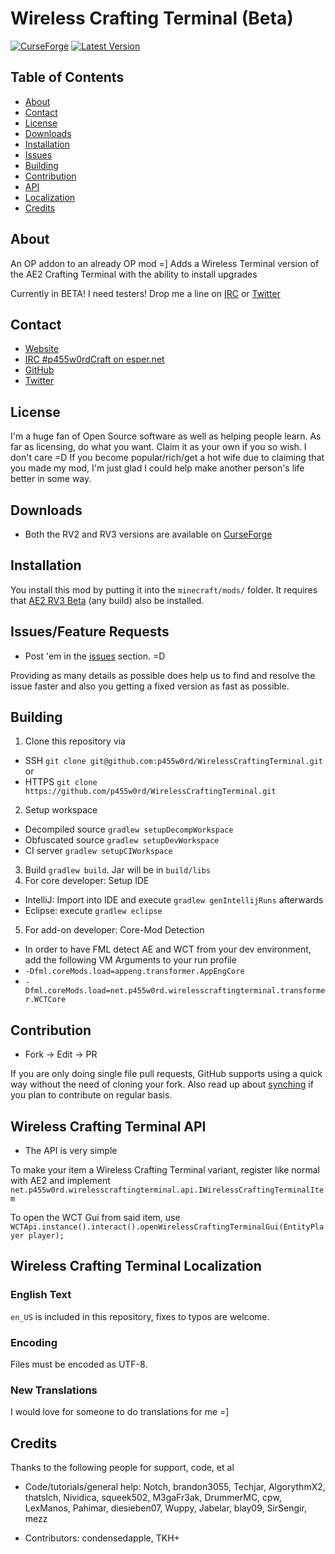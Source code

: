 # Wireless Crafting Terminal (Beta)

[![CurseForge](http://cf.way2muchnoise.eu/full_wireless-crafting-terminal_downloads.svg)](https://minecraft.curseforge.com/projects/wireless-crafting-terminal)
[![Latest Version](http://cf.way2muchnoise.eu/versions/For%20MC_wireless-crafting-terminal_all.svg)](https://minecraft.curseforge.com/projects/wireless-crafting-terminal/files/latest)

## Table of Contents

* [About](#about)
* [Contact](#contact)
* [License](#license)
* [Downloads](#downloads)
* [Installation](#installation)
* [Issues](#issues)
* [Building](#building)
* [Contribution](#contribution)
* [API](#wireless-crafting-terminal-api)
* [Localization](#wireless-crafting-terminal-localization)
* [Credits](#credits)

## About

An OP addon to an already OP mod =]
Adds a Wireless Terminal version of the AE2 Crafting Terminal with the ability to install upgrades

Currently in BETA! I need testers! Drop me a line on [IRC](#contact) or [Twitter](#contact)

## Contact

* [Website](http://p455w0rd.net/mc/)
* [IRC #p455w0rdCraft on esper.net](http://webchat.esper.net/?channels=p455w0rdCraft&prompt=1)
* [GitHub](https://github.com/p455w0rd/WirelessCraftingTerminal)
* [Twitter](https://twitter.com/TheRealp455w0rd)

## License

I'm a huge fan of Open Source software as well as helping people learn.
As far as licensing, do what you want. Claim it as your own if you so wish. I don't care =D If you become popular/rich/get a hot wife due to claiming that you made my mod,
I'm just glad I could help make another person's life better in some way.

## Downloads

* Both the RV2 and RV3 versions are available on [CurseForge](http://minecraft.curseforge.com/projects/wireless-crafting-terminal)

## Installation

You install this mod by putting it into the `minecraft/mods/` folder. It requires that [AE2 RV3 Beta](http://ae-mod.info/Downloads/) (any build) also be installed.

## Issues/Feature Requests

* Post 'em in the [issues](https://github.com/p455w0rd/WirelessCraftingTerminal/issues) section. =D

Providing as many details as possible does help us to find and resolve the issue faster and also you getting a fixed version as fast as possible.

## Building

1. Clone this repository via
  - SSH `git clone git@github.com:p455w0rd/WirelessCraftingTerminal.git` or
  - HTTPS `git clone https://github.com/p455w0rd/WirelessCraftingTerminal.git`
2. Setup workspace
  - Decompiled source `gradlew setupDecompWorkspace`
  - Obfuscated source `gradlew setupDevWorkspace`
  - CI server `gradlew setupCIWorkspace`
3. Build `gradlew build`. Jar will be in `build/libs`
4. For core developer: Setup IDE
  - IntelliJ: Import into IDE and execute `gradlew genIntellijRuns` afterwards
  - Eclipse: execute `gradlew eclipse`
5. For add-on developer: Core-Mod Detection
  - In order to have FML detect AE and WCT from your dev environment, add the following VM Arguments to your run profile
  - `-Dfml.coreMods.load=appeng.transformer.AppEngCore`
  - `-Dfml.coreMods.load=net.p455w0rd.wirelesscraftingterminal.transformer.WCTCore`

## Contribution

* Fork -> Edit -> PR

If you are only doing single file pull requests, GitHub supports using a quick way without the need of cloning your fork. Also read up about [synching](https://help.github.com/articles/syncing-a-fork) if you plan to contribute on regular basis.

## Wireless Crafting Terminal API

* The API is very simple

To make your item a Wireless Crafting Terminal variant, register like normal with AE2 and implement
`net.p455w0rd.wirelesscraftingterminal.api.IWirelessCraftingTerminalItem`

To open the WCT Gui from said item, use
`WCTApi.instance().interact().openWirelessCraftingTerminalGui(EntityPlayer player);`

## Wireless Crafting Terminal Localization

### English Text

`en_US` is included in this repository, fixes to typos are welcome.

### Encoding

Files must be encoded as UTF-8.

### New Translations

I would love for someone to do translations for me =]

## Credits

Thanks to the following people for support, code, et al

* Code/tutorials/general help: Notch, brandon3055, Techjar, AlgorythmX2, thatsIch, Nividica, squeek502, M3gaFr3ak, DrummerMC, cpw, LexManos, Pahimar, diesieben07, Wuppy, Jabelar, blay09, SirSengir, mezz

* Contributors: condensedapple, TKH+
